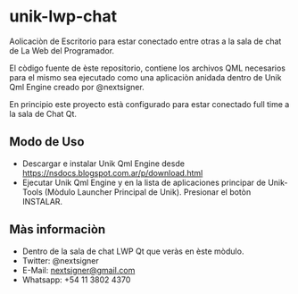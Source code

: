 # unik-lwp-chat

Aolicaciòn de Escritorio para estar conectado entre otras a la sala de chat de La Web del Programador. 

El còdigo fuente de èste repositorio, contiene los archivos QML necesarios para el mismo sea ejecutado como una aplicaciòn anidada dentro de Unik Qml Engine creado por @nextsigner.

En principio este proyecto està configurado para estar conectado full time a la sala de Chat Qt.

## Modo de Uso

* Descargar e instalar Unik Qml Engine desde https://nsdocs.blogspot.com.ar/p/download.html
* Ejecutar Unik Qml Engine y en la lista de aplicaciones principar de Unik-Tools (Mòdulo Launcher Principal de Unik). Presionar el botòn INSTALAR.

## Màs informaciòn

* Dentro de la sala de chat LWP Qt que veràs en èste mòdulo.
* Twitter: @nextsigner
* E-Mail: nextsigner@gmail.com
* Whatsapp: +54 11 3802 4370

